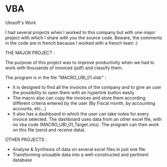 # VBA
Ubisoft's Work

I had several projects when I worked to this company but with one major project with which I share with you the source code. Beware, the comments in the code are in french because I worked with a french team :)

THE MAJOR PROJECT : 

The purpose of this project was to improve productivity when we had to work with thousands of invoiced (pdf) and classify them. 

The program is in the file "MACRO_UBI_01.xlsb" : 
- It is designed to find all the invoices of the company and to give an user the possibility to open them with an hyperlink button easily
- The macro also can copy the invoices and store them according different criteria entered by the user (By Fiscal month, by accounting accounts, etc...)
- It also has a dashboard in which the user can take notes for every invoice selected. The dashboard uses data from an other excel file, with no vba code (MACRO_UBI_01_Target.xlsx). The program can then work on this file (send and receive data).

OTHER PROJECTS : 

- Analyse & Synthesis of data on several excel files in just one file. 
- Transforming unusable data into a well-constructed and pertinent database
